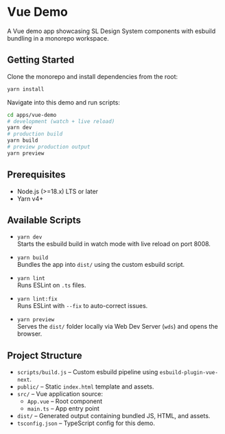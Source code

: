 # Vue Demo

A Vue demo app showcasing SL Design System components with esbuild bundling in a monorepo workspace.

## Getting Started

Clone the monorepo and install dependencies from the root:

```bash
yarn install
```

Navigate into this demo and run scripts:

```bash
cd apps/vue-demo
# development (watch + live reload)
yarn dev
# production build
yarn build
# preview production output
yarn preview
```

## Prerequisites

- Node.js (>=18.x) LTS or later
- Yarn v4+

## Available Scripts

- `yarn dev`  
  Starts the esbuild build in watch mode with live reload on port 8008.

- `yarn build`  
  Bundles the app into `dist/` using the custom esbuild script.

- `yarn lint`  
  Runs ESLint on `.ts` files.

- `yarn lint:fix`  
  Runs ESLint with `--fix` to auto-correct issues.

- `yarn preview`  
  Serves the `dist/` folder locally via Web Dev Server (`wds`) and opens the browser.

## Project Structure

- `scripts/build.js` – Custom esbuild pipeline using `esbuild-plugin-vue-next`.
- `public/` – Static `index.html` template and assets.
- `src/` – Vue application source:
  - `App.vue` – Root component
  - `main.ts` – App entry point
- `dist/` – Generated output containing bundled JS, HTML, and assets.
- `tsconfig.json` – TypeScript config for this demo.
